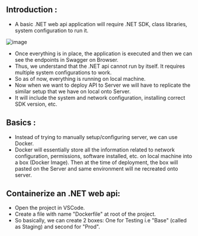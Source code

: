 ## Introduction :

- A basic .NET web api application will require .NET SDK, class libraries, system configuration to run it.

![image](https://github.com/NikhilBagwe/web-dev-notes/assets/67143015/54b47183-10ec-4f9b-bab1-970845da3a20)

- Once everything is in place, the application is executed and then we can see the endpoints in Swagger on Browser.
- Thus, we understand that the .NET api cannot run by itself. It requires multiple system configurations to work.
- So as of now, everything is running on local machine.
- Now when we want to deploy API to Server we will have to replicate the similar setup that we have on local onto Server.
- It will include the system and network configuration, installing correct SDK version, etc.

## Basics :

- Instead of trying to manually setup/configuring server, we can use Docker.
- Docker will essentially store all the information related to network configuration, permissions, software installed, etc. on local machine into a box (Docker Image). Then at the time of deployment, the box will pasted on the Server and same environment will ne recreated onto server.

## Containerize an .NET web api:

- Open the project in VSCode.
- Create a file with name "Dockerfile" at root of the project.
- So basically, we can create 2 boxes: One for Testing i.e "Base" (called as Staging) and second for "Prod".
